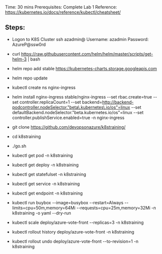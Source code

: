 Time: 30 mins
Prerequisites: 
Complete Lab 1
Reference:
https://kubernetes.io/docs/reference/kubectl/cheatsheet/

## Steps:
- Logon to K8S Cluster ssh azadmin@<Public IP>
Username: azadmin
Password: AzureP@ssw0rd

- curl https://raw.githubusercontent.com/helm/helm/master/scripts/get-helm-3 | bash
- helm repo add stable https://kubernetes-charts.storage.googleapis.com
- helm repo update
- kubectl create ns nginx-ingress
- helm install nginx-ingress stable/nginx-ingress --set rbac.create=true --set controller.replicaCount=1 --set backend=http://backend-podcontroller.nodeSelector."beta\.kubernetes\.io/os"=linux --set defaultBackend.nodeSelector."beta\.kubernetes\.io/os"=linux --set controller.publishService.enabled=true -n nginx-ingress
- git clone https://github.com/devopsonazure/k8straining/
- cd k8straining
- ./go.sh
- kubectl get pod -n k8straining
- kubectl get deploy -n k8straining
- kubectl get statefulset -n k8straining
- kubectl get service -n k8straining
- kubectl get endpoint -n k8straining
- kubectl run buybox --image=busybox --restart=Always --limits=cpu=50m,memory=64Mi --requests=cpu=25m,memory=32Mi -n k8straining -o yaml --dry-run
- kubectl scale deploy/azure-vote-front --replicas=3 -n k8straining
- kubectl rollout history deploy/azure-vote-front -n k8straining
- kubectl rollout undo deploy/azure-vote-front --to-revision=1 -n k8straining 

